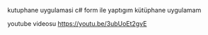 kutuphane uygulamasi
c# form ile yaptıgım kütüphane uygulamam

youtube videosu https://youtu.be/3ubUoEt2gvE
